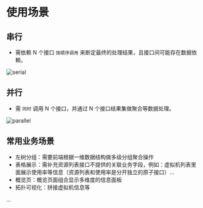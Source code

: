 # 使用场景

## 串行
- 需依赖 N 个接口 `按顺序调用` 来断定最终的处理结果，且接口间可能存在数据依赖。

![serial](../images/serial.jpg)

## 并行
- 需 `同时` 调用 N 个接口，并通过 N 个接口结果集做聚合等数据处理。

![parallel](../images/parallel.jpg)

## 常用业务场景

- 左树分组：需要前端根据一维数据结构做多级分组聚合操作
- 表格展示：需补充资源列表接口不提供的关联业务字段，例如：虚拟机列表里面展示使用率等信息（资源列表和使用率是分开独立的原子接口）...
- 概览页：概览页面组合显示多维度的信息面板
- 拓扑可视化：拼接虚拟机信息等

...
